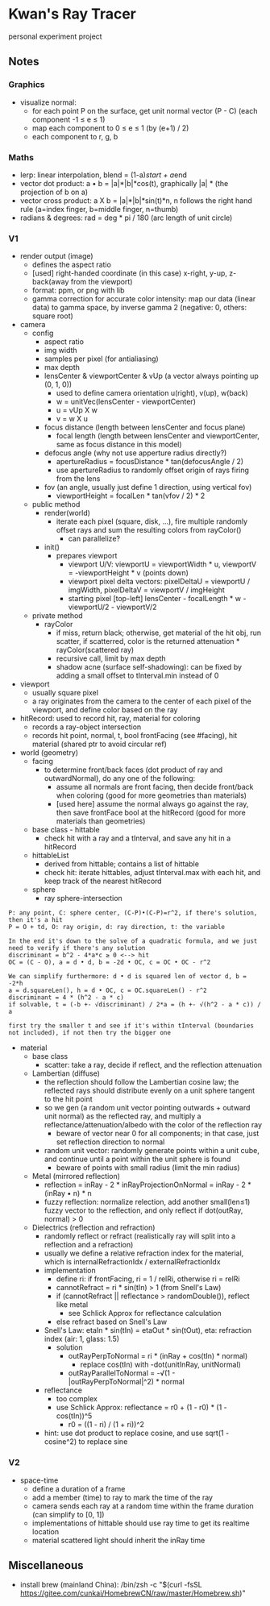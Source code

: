 # Kwan's Ray Tracer

personal experiment project

## Notes
### Graphics
- visualize normal: 
    - for each point P on the surface, get unit normal vector (P - C) (each component -1 ≤ e ≤ 1)
    - map each component to 0 ≤ e ≤ 1 (by (e+1) / 2)
    - each component to r, g, b
### Maths
- lerp: linear interpolation, blend = (1-a)*start + a*end
- vector dot product: a • b = |a|*|b|*cos(t), graphically |a| * (the projection of b on a)
- vector cross product: a X b = |a|*|b|*sin(t)*n, n follows the right hand rule (a=index finger, b=middle finger, n=thumb)
- radians & degrees: rad = deg * pi / 180 (arc length of unit circle)
### V1
- render output (image)
    - defines the aspect ratio
    - [used] right-handed coordinate (in this case) x-right, y-up, z-back(away from the viewport)
    - format: ppm, or png with lib
    - gamma correction for accurate color intensity: map our data (linear data) to gamma space, by inverse gamma 2 (negative: 0, others: square root)
- camera
    - config
        - aspect ratio
        - img width
        - samples per pixel (for antialiasing)
        - max depth
        - lensCenter & viewportCenter & vUp (a vector always pointing up (0, 1, 0))
            - used to define camera orientation u(right), v(up), w(back)
            - w = unitVec(lensCenter - viewportCenter)
            - u = vUp X w
            - v = w X u
        - focus distance (length between lensCenter and focus plane)
            - focal length (length between lensCenter and viewportCenter, same as focus distance in this model)
        - defocus angle (why not use apperture radius directly?)
            - apertureRadius = focusDistance * tan(defocusAngle / 2)
            - use apertureRadius to randomly offset origin of rays firing from the lens
        - fov (an angle, usually just define 1 direction, using vertical fov)
            - viewportHeight = focalLen * tan(vfov / 2) * 2
    - public method
        - render(world)
            - iterate each pixel (square, disk, ...), fire multiple randomly offset rays and sum the resulting colors from rayColor()
                - can parallelize?
        - init()
            - prepares viewport
                - viewport U/V: viewportU = viewportWidth * u, viewportV = -viewportHeight * v (points down)
                - viewport pixel delta vectors: pixelDeltaU = viewportU / imgWidth, pixelDeltaV = viewportV / imgHeight
                - starting pixel [top-left] lensCenter - focalLength * w - viewportU/2 - viewportV/2
    - private method
        - rayColor
            - if miss, return black; otherwise, get material of the hit obj, run scatter, if scatterred, color is the returned attenuation * rayColor(scattered ray)
            - recursive call, limit by max depth
            - shadow acne (surface self-shadowing): can be fixed by adding a small offset to tInterval.min instead of 0
- viewport
    - usually square pixel
    - a ray originates from the camera to the center of each pixel of the viewport, and define color based on the ray
- hitRecord: used to record hit, ray, material for coloring
    - records a ray-object intersection
    - records hit point, normal, t, bool frontFacing (see #facing), hit material (shared ptr to avoid circular ref)
- world (geometry)
    - facing
        - to determine front/back faces (dot product of ray and outwardNormal), do any one of the following:
            - assume all normals are front facing, then decide front/back when coloring (good for more geometries than materials)
            - [used here] assume the normal always go against the ray, then save frontFace bool at the hitRecord (good for more materials than geometries)
    - base class - hittable
        - check hit with a ray and a tInterval, and save any hit in a hitRecord
    - hittableList
        - derived from hittable; contains a list of hittable
        - check hit: iterate hittables, adjust tInterval.max with each hit, and keep track of the nearest hitRecord
    - sphere
        - ray sphere-intersection
```
P: any point, C: sphere center, (C-P)•(C-P)=r^2, if there's solution, then it's a hit
P = O + td, O: ray origin, d: ray direction, t: the variable

In the end it's down to the solve of a quadratic formula, and we just need to verify if there's any solution
discriminant = b^2 - 4*a*c ≥ 0 <--> hit
OC = (C - O), a = d • d, b = -2d • OC, c = OC • OC - r^2

We can simplify furthermore: d • d is squared len of vector d, b = -2*h
a = d.squareLen(), h = d • OC, c = OC.squareLen() - r^2
discriminant = 4 * (h^2 - a * c)
if solvable, t = (-b +- √discriminant) / 2*a = (h +- √(h^2 - a * c)) / a

first try the smaller t and see if it's within tInterval (boundaries not included), if not then try the bigger one
```
- material
    - base class
        - scatter: take a ray, decide if reflect, and the reflection attenuation
    - Lambertian (diffuse)
        - the reflection should follow the Lambertian cosine law; the reflected rays should distribute evenly on a unit sphere tangent to the hit point
        - so we gen (a random unit vector pointing outwards + outward unit normal) as the reflected ray, and multiply a reflectance/attenuation/albedo with the color of the reflection ray
            - beware of vector near 0 for all components; in that case, just set reflection direction to normal
        - random unit vector: randomly generate points within a unit cube, and continue until a point within the unit sphere is found
            - beware of points with small radius (limit the min radius)
    - Metal (mirrored reflection)
        - reflection = inRay - 2 * inRayProjectionOnNormal = inRay - 2 * (inRay • n) * n
        - fuzzy reflection: normalize relection, add another small(len≤1) fuzzy vector to the reflection, and only reflect if dot(outRay, normal) > 0
    - Dielectrics (reflection and refraction)
        - randomly reflect or refract (realistically ray will split into a reflection and a refraction)
        - usually we define a relative refraction index for the material, which is internalRefractionIdx / externalRefractionIdx
        - implementation
            - define ri: if frontFacing, ri = 1 / relRi, otherwise ri = relRi
            - cannotRefract = ri * sin(tIn) > 1 (from Snell's Law)
            - if (cannotRefract || reflectance > randomDouble()), reflect like metal
                - see Schlick Approx for reflectance calculation
            - else refract based on Snell's Law
        - Snell's Law: etaIn * sin(tIn) = etaOut * sin(tOut), eta: refraction index (air: 1, glass: 1.5)
            - solution
                - outRayPerpToNormal = ri * (inRay + cos(tIn) * normal)
                    - replace cos(tIn) with -dot(unitInRay, unitNormal)
                - outRayParallelToNormal = -√(1 - |outRayPerpToNormal|^2) * normal
        - reflectance
            - too complex
            - use Schlick Approx: reflectance = r0 + (1 - r0) * (1 - cos(tIn))^5
                - r0 = ((1 - ri) / (1 + ri))^2
        - hint: use dot product to replace cosine, and use sqrt(1 - cosine^2) to replace sine
            
### V2
- space-time
    - define a duration of a frame
    - add a member (time) to ray to mark the time of the ray
    - camera sends each ray at a random time within the frame duration (can simplify to [0, 1])
    - implementations of hittable should use ray time to get its realtime location
    - material scattered light should inherit the inRay time


## Miscellaneous
- install brew (mainland China): /bin/zsh -c "$(curl -fsSL https://gitee.com/cunkai/HomebrewCN/raw/master/Homebrew.sh)"
